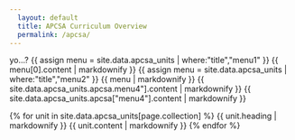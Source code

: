 ```yaml
---
  layout: default
  title: APCSA Curriculum Overview
  permalink: /apcsa/
---
```

yo...?
{{ assign menu = site.data.apcsa_units | where:"title","menu1" }}
{{ menu[0].content | markdownify }}
{{ assign menu = site.data.apcsa_units | where:"title","menu2" }}
{{ menu | markdownify }}
{{ site.data.apcsa_units.apcsa.menu4"].content | markdownify }}
{{ site.data.apcsa_units.apcsa["menu4"].content | markdownify }}

{% for unit in site.data.apcsa_units[page.collection] %}
  {{ unit.heading | markdownify }}
  {{ unit.content | markdownify }}
{% endfor %}

